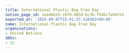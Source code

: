 ```yaml
---
title: International Plastic Bag Free Day
notion_page_id: 1eed6625-c679-803d-bc3b-f54bcfa947e3
exported_at: '2025-08-07T15:41:57.520303+00:00'
name: International Plastic Bag Free Day
organisations:
- United Nations
SDGs:
- 12
---
```


